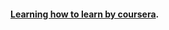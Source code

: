#### [Learning how to learn by coursera](https://www.coursera.org/learn/learning-how-to-learn/supplement/0PXPI/welcome-and-course-information).

